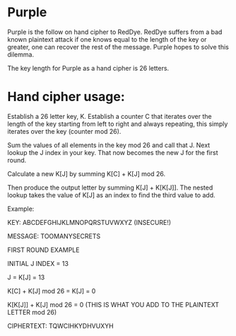 # Purple

Purple is the follow on hand cipher to RedDye.  RedDye suffers from a bad known plaintext attack if one knows equal to the length of the key or greater, one can recover the rest of the message.  Purple hopes to solve this dilemma.

The key length for Purple as a hand cipher is 26 letters.

# Hand cipher usage:

Establish a 26 letter key, K.  Establish a counter C that iterates over the length of the key starting from left to right and always repeating, this simply iterates over the key (counter mod 26).

Sum the values of all elements in the key mod 26 and call that J.  Next lookup the J index in your key.  That now becomes the new J for the first round.

Calculate a new K[J] by summing K[C] + K[J] mod 26.

Then produce the output letter by summing K[J] + K[K[J]].  The nested lookup takes the value of K[J] as an index to find the third value to add.

Example:

KEY:  ABCDEFGHIJKLMNOPQRSTUVWXYZ (INSECURE!)

MESSAGE:  TOOMANYSECRETS


FIRST ROUND EXAMPLE


INITIAL J INDEX = 13

J = K[J] = 13

K[C] + K[J] mod 26 = K[J] = 0

K[K[J]] + K[J] mod 26 = 0 (THIS IS WHAT YOU ADD TO THE PLAINTEXT LETTER mod 26)


CIPHERTEXT: TQWCIHKYDHVUXYH
